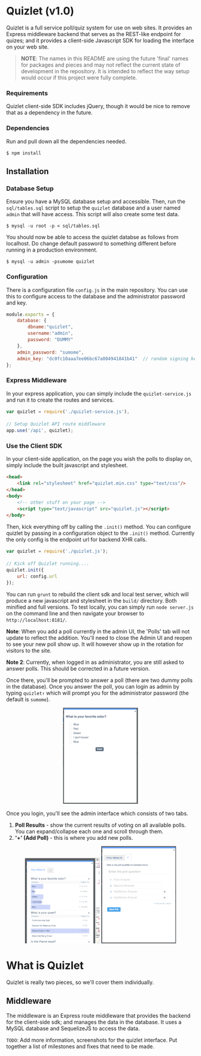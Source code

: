 # Quizlet (v1.0)
Quizlet is a full service poll/quiz system for use on web sites.  It provides an Express middleware backend that serves as the REST-like endpoint for quizes; and it provides a client-side Javascript SDK for loading the interface on your web site.

> **NOTE**: The names in this README are using the future 'final' names for packages and pieces and may not reflect the current state of development in the repository. It is intended to reflect the way setup would occur if this project were fully complete.



### Requirements
Quizlet client-side SDK includes jQuery, though it would be nice to remove that as a dependency in the future.

### Dependencies
Run and pull down all the dependencies needed.

```
$ npm install
```
## Installation

### Database Setup
Ensure you have a MySQL database setup and accessible. Then, run the `sql/tables.sql` script to setup the `quizlet` database and a user named `admin` that will have access.  This script will also create some test data.

```shell
$ mysql -u root -p < sql/tables.sql
```
You should now be able to access the quizlet databse as follows from localhost. Do change default password to something different before running in a production environment.

```
$ mysql -u admin -psumome quizlet
```
### Configuration
There is a configuration file `config.js` in the main repository.  You can use this to configure access to the database and the administrator password and key.

```javascript
module.exports = {
    database: {
        dbname:"quizlet",
        username:"admin",
        password: "DUMMY"
    },
    admin_password: "sumome",
    admin_key: "dc0fc10aaa7ee06bc67a004941841b41"  // random signing key
};
```

### Express Middleware
In your express application, you can simply include the `quizlet-service.js` and run it to create the routes and services.

```javascript
var quizlet = require('./quizlet-service.js'),

// Setup Quizlet API route middleware
app.use('/api', quizlet);
```

### Use the Client SDK
In your client-side application, on the page you wish the polls to display on, simply include the built javascript and stylesheet.

```html
<head>
    <link rel="stylesheet" href="quizlet.min.css" type="text/css"/>
</head>
<body>
    <!-- other stuff on your page -->
    <script type="text/javascript" src="quizlet.js"></script>
</body>
```
Then, kick everything off by calling the `.init()` method.  You can configure quizlet by passing in a configuration object to the `.init()` method.  Currently the only config is the endpoint url for backend XHR calls.

```javascript
var quizlet = require('./quizlet.js');

// Kick off Quizlet running....
quizlet.init({
    url: config.url
});
```

You can run `grunt` to rebuild the client sdk and local test server, which will produce a new javascript and stylesheet in the `build/` directory. Both minified and full versions.
To test locally, you can simply run `node server.js` on the command line and then navigate your browser to `http://localhost:8181/`.

**Note**:  When you add a poll currently in the admin UI, the 'Polls' tab will not update to reflect the addition.  You'll need to close the Admin UI and reopen to see your new poll show up.  It will however show up in the rotation for visitors to the site.

**Note 2**: Currently, when logged in as administrator, you are still asked to answer polls. This should be corrected in a future version.

Once there, you'll be prompted to answer a poll (there are two dummy polls in the database). Once you answer the poll, you can login as admin by typing `quizlet↑` which will prompt you for the administrator password (the default is `sumome`).  

<center>
<img src="/img/quizlet-interface-poll-display.png?raw=true" width="200" />
</center>

Once you login, you'll see the admin interface which consists of two tabs.

1. **Poll Results** - show the current results of voting on all available polls. You can expand/collapse each one and scroll through them.
2. **'+' (Add Poll)** - this is where you add new polls.

<center>
<img src="/img/quizlet-interface-poll-results.png?raw=true" width="200"/>

<img src="/img/quizlet-interface-poll-entry.png?raw=true" width="200" />
</center>

# What is Quizlet
Quizlet is really two pieces, so we'll cover them individually.

## Middleware
The middleware is an Express route middleware that provides the backend for the client-side sdk; and manages the data in the database.  It uses a MySQL database and SequelizeJS to access the data.

`TODO`: Add more information, screenshots for the quizlet interface.  Put together a list of milestones and fixes that need to be made.
